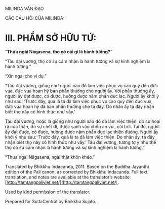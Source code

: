  

MILINDA VẤN ĐẠO

CÁC CÂU HỎI CỦA MILINDA:

# III. PHẨM SỞ HỮU TỨ:

“**Thưa ngài Nāgasena, thọ có cái gì là hành tướng?**”

“Tâu đại vương, thọ có sự cảm nhận là hành tướng và sự kinh nghiệm là hành tướng.”

“Xin ngài cho ví dụ.”

“Tâu đại vương, giống như người nào đó làm việc phục vụ cao quý đến đức vua, đức vua hoan hỷ ban phần thưởng cho người ấy. Với phần thưởng ấy, người ấy đạt được, có được, hưởng được năm phần dục lạc. Người ấy khởi ý như sau: ‘Trước đây, quả là ta đã làm việc phục vụ cao quý đến đức vua, đức vua hoan hỷ đã ban phần thưởng cho ta đây. Do nhân ấy ta đây nhận biết thọ này có hình thức như vầy.’

Tâu đại vương, hoặc là giống như người nào đó đã làm việc thiện, do sự hoại rã của thân, do sự chết đi, được sanh vào chốn an vui, cõi trời. Tại đó, người ấy đạt được, có được, hưởng được năm phần dục lạc thiên đường. Người ấy khởi ý như sau: ‘Trước đây, quả là ta đã làm việc thiện. Do nhân ấy, ta đây nhận biết thọ này có hình thức như vầy.’ Tâu đại vương, tương tợ y như thế thọ có sự cảm nhận là hành tướng và sự kinh nghiệm là hành tướng.”

“Thưa ngài Nāgasena, ngài thật khôn khéo.”

Translated by Bhikkhu Indacanda, 2011. Based on the Buddha Jayanthi edition of the Pali canon, as corrected by Bhikkhu Indacanda. Full text, translation, and notes are available at the translator’s website: [http://tamtangpaliviet.net/](http://tamtangpaliviet.net/).

Used by kind permission of the translator.

Prepared for SuttaCentral by Bhikkhu Sujato.